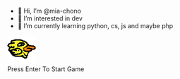 - 👋 Hi, I’m @mia-chono
- 👀 I’m interested in dev
- 🌱 I’m currently learning python, cs, js and maybe php

<!---
mia-chono/mia-chono is a ✨ special ✨ repository because its `README.md` (this file) appears on your GitHub profile.
You can click the Preview link to take a look at your changes.
--->
<!DOCTYPE html>
<html lang="en">

<head>
    <meta charset="UTF-8">
    <meta http-equiv="X-UA-Compatible" content="IE=edge">
    <meta name="viewport" content="width=device-width, initial-scale=1.0">
    <title>Mia-Chono: Miappy</title>
    <link rel="stylesheet" href="style.css">
</head>

<body>
    <div class="background"></div>
    <img class="bird" src="fatty_bird.gif" alt="bird-img">
    <div class="message">
        Press Enter To Start Game
    </div>
    <div class="score">
        <span class="score_title"></span>
        <span class="score_val"></span>
    </div>
    <script src="miappy.js"></script>
</body>

</html>
